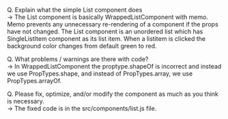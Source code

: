Q. Explain what the simple List component does</br>
-> The List component is basically WrappedListComponent with memo. Memo prevents any unnecessary re-rendering of a component if the props have not changed.
   The List component is an unordered list which has SingleListItem component as its list item. When a listitem is clicked the background color changes from
   default green to red.
   
Q. What problems / warnings are there with code?</br>
-> In WrappedListComponent the proptype.shapeOf is incorrect and instead we use PropTypes.shape, and instead of PropTypes.array, we use PropTypes.arrayOf.

Q. Please fix, optimize, and/or modify the component as much as you think is necessary.</br>
-> The fixed code is in the src/components/list.js file.

